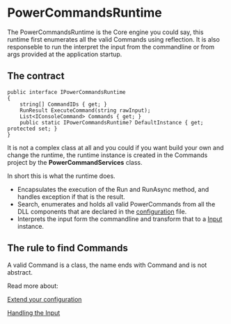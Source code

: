 # PowerCommandsRuntime

The PowerCommandsRuntime is the Core engine you could say, this runtime first enumerates all the valid Commands using reflection. It is also responseble to run the interpret the input from the commandline or from args provided at the application startup. 

## The contract

```
public interface IPowerCommandsRuntime
{
    string[] CommandIDs { get; }
    RunResult ExecuteCommand(string rawInput);
    List<IConsoleCommand> Commands { get; }
    public static IPowerCommandsRuntime? DefaultInstance { get; protected set; }
}
```

It is not a complex class at all and you could if you want build your own and change the runtime, the runtime instance is created in the Commands project by the **PowerCommandServices** class.

In short this is what the runtime does.

 - Encapsulates the execution of the Run and RunAsync method, and handles exception if that is the result.
 - Search, enumerates and holds all valid PowerCommands from all the DLL components that are declared in the [configuration](Configuration.md) file.
 - Interprets the input form the commandline and transform that to a [Input](Input.md) instance.

## The rule to find Commands

A valid Command is a class, the name ends with Command and is not abstract.

Read more about:

[Extend your configuration](ExtendYourConfiguration.md)

[Handling the Input](Input.md)